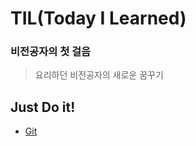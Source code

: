 # TIL(Today I Learned)

### 비전공자의 첫 걸음

> 요리하던 비전공자의 새로운 꿈꾸기



## Just Do it!

-  [Git](https://github.com/yummygyudon/TIL/blob/master/GitHub/GitHub.md)



